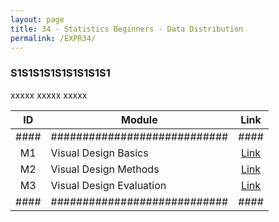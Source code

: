 ```yaml
---
layout: page
title: 34 - Statistics Beginners - Data Distribution
permalink: /EXPR34/
---
```


<h3>S1S1S1S1S1S1S1S1S1</h3>

xxxxx xxxxx xxxxx

| ID | Module                     |Link|
|:--:|----------------------------|:--:|
|####|############################|####|
| M1 | Visual Design Basics       |[Link](/03-MSDS-Courses/MSDS22/M1/)|
| M2 | Visual Design Methods      |[Link](/03-MSDS-Courses/MSDS22/M2/)|
| M3 | Visual Design Evaluation   |[Link](/03-MSDS-Courses/MSDS22/M3/)|
|####|############################|####|

